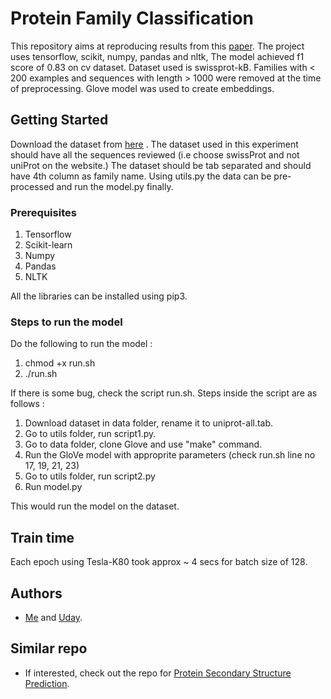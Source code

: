 # Protein Family Classification

This repository aims at reproducing results from this [paper](https://cs224d.stanford.edu/reports/LeeNguyen.pdf). 
The project uses tensorflow, scikit, numpy, pandas and nltk,
The model achieved f1 score of 0.83 on cv dataset.
Dataset used is swissprot-kB. Families with < 200 examples and sequences with length > 1000 were removed at the time of preprocessing.
Glove model was used to create embeddings.

## Getting Started

Download the dataset from [here](http://www.uniprot.org/) .
The dataset used in this experiment should have all the sequences reviewed (i.e 
choose swissProt and not uniProt on the website.) 
The dataset should be tab separated and should have 4th column as family name.
Using utils.py the data can be pre-processed and run the model.py finally.

### Prerequisites

1. Tensorflow
2. Scikit-learn
3. Numpy
4. Pandas
5. NLTK

All the libraries can be installed using pip3.


### Steps to run the model

Do the following to run the model :

1. chmod +x run.sh
2. ./run.sh

If there is some bug, check the script run.sh.
Steps inside the script are as follows :
1. Download dataset in data folder, rename it to uniprot-all.tab.
2. Go to utils folder, run script1.py.
3. Go to data folder, clone Glove and use "make" command.
4. Run the GloVe model with approprite parameters 
   (check run.sh line no 17, 19, 21, 23)
5. Go to utils folder, run script2.py
6. Run model.py

This would run the model on the dataset.

## Train time

Each epoch using Tesla-K80 took approx ~ 4 secs for batch size of 128.


## Authors

* [Me](https://github.com/s1998) and [Uday](https://github.com/Udayraj123). 


## Similar repo

* If interested, check out the repo for [Protein Secondary Structure Prediction](https://github.com/Udayraj123/protein-secondary-structure-prediction). 

<!-- ## Acknowledgments

* Hat tip to anyone who's code was used
* Inspiration
* etc
 -->
